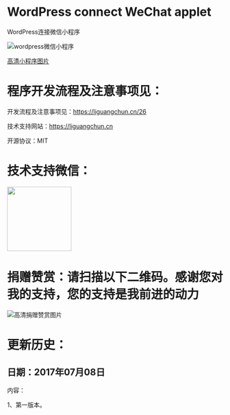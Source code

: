 # WordPress connect WeChat applet
WordPress连接微信小程序


![wordpress微信小程序](http://yun.i-im.net/file/201707812323823049541.jpg) 

[高清小程序图片](http://yun.i-im.net/file/201707812295855587390.png)



# 程序开发流程及注意事项见：

   开发流程及注意事项见：https://liguangchun.cn/26

   技术支持网站：https://liguangchun.cn

   开源协议：MIT

# 技术支持微信：

<img width="150" height="150" src="http://oss2.i-im.net/2016091610404856579587.png"/>




# 捐赠赞赏：请扫描以下二维码。感谢您对我的支持，您的支持是我前进的动力

![高清捐赠赞赏图片](http://yun.i-im.net/file/201707812250517093735.png)


# 更新历史：

## 日期：2017年07月08日

内容：

1、第一版本。